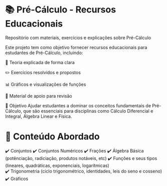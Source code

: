###
# 📚 Pré-Cálculo - Recursos Educacionais
Repositório com materiais, exercícios e explicações sobre Pré-Cálculo

Este projeto tem como objetivo fornecer recursos educacionais para estudantes de Pré-Cálculo, incluindo:

📝 Teoria explicada de forma clara

✏️ Exercícios resolvidos e propostos

📊 Gráficos e visualizações de funções

🔢 Material de apoio para revisão

🎯 Objetivo
Ajudar estudantes a dominar os conceitos fundamentais de Pré-Cálculo, que são essenciais para disciplinas como Cálculo Diferencial e Integral, Álgebra Linear e Física.

# 📂 Conteúdo Abordado

✔️ Conjuntos
✔️ Conjuntos Numéricos
✔️ Frações 
✔️ Álgebra Básica (potênciação, radiciação, produtos notáveis, etc)
✔️ Funções e seus tipos (lineares, quadráticas, exponenciais, logarítmicas) <br>
✔️ Trigonometria (ciclo trigonométrico, identidades, leis do seno e cosseno)  <br>
✔️ Gráficos
